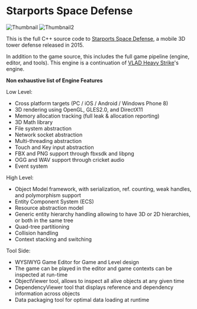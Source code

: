 # Starports Space Defense

![Thumbnail](https://franticsoftware.com/public/starports/4.jpg)
![Thumbnail2](https://franticsoftware.com/public/starports/3.jpg)

This is the full C++ source code to <a href="https://franticsoftware.com/#/starports">Starports Space Defense</a>, a mobile 3D tower defense released in 2015.

In addition to the game source, this includes the full game pipeline (engine, editor, and tools). This engine is a continuation of <a href="https://franticsoftware.com/#/vlad">VLAD Heavy Strike</a>'s engine.

<b>Non exhaustive list of Engine Features</b>

Low Level:

+ Cross platform targets (PC / iOS / Android / Windows Phone 8)<br>
+ 3D rendering using OpenGL, GLES2.0, and DirectX11<br>
+ Memory allocation tracking (full leak & allocation reporting)<br>
+ 3D Math library<br>
+ File system abstraction<br>
+ Network socket abstraction<br>
+ Multi-threading abstraction<br>
+ Touch and Key input abstraction<br>
+ FBX and PNG support through fbxsdk and libpng<br>
+ OGG and WAV support through cricket audio<br>
+ Event system<br>

High Level:

+ Object Model framework, with serialization, ref. counting, weak handles, and polymorphism support<br>
+ Entity Component System (ECS)<br>
+ Resource abstraction model
+ Generic entity hierarchy handling allowing to have 3D or 2D hierarchies, or both in the same tree<br>
+ Quad-tree partitioning<br>
+ Collision handling<br>
+ Context stacking and switching<br>

Tool Side:
+ WYSIWYG Game Editor for Game and Level design<br>
+ The game can be played in the editor and game contexts can be inspected at run-time<br>
+ ObjectViewer tool, allows to inspect all alive objects at any given time<br>
+ DependencyViewer tool that displays reference and dependency information across objects<br>
+ Data packaging tool for optimal data loading at runtime<br>

